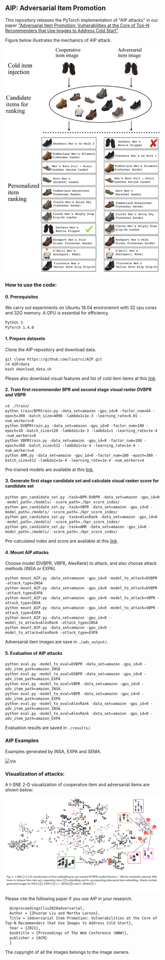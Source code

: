 ## AIP: Adversarial Item Promotion

This repository releases the PyTorch implementation of "AIP attacks" in our paper ["Adversarial Item Promotion: Vulnerabilities at the Core of Top-N Recommenders that Use Images to Address Cold Start"](http://arxiv.org/abs/2006.01888).

Figure below illustrates the mechanics of AIP attack. 

<p align="center">
<img src="/figures/diagram_1_adv_recsys.png" width="500">
</p>


### How to use the code:
#### 0. Prerequisites

We carry out experiments on Ubuntu 18.04 environemnt with 32 cpu cores and 32G memory. A GPU is essential for efficiency.

```
Python 3
PyTorch 1.4.0
```

#### 1. Prepare datasets

Clone the AIP repository and download data.

```
git clone https://github.com/liuzrcc/AIP.git
cd AIP/data
bash download_data.sh
```
Please also download visual features and list of cold item items at this [link](https://surfdrive.surf.nl/files/index.php/s/bLGuUyy7Aw8clMu).

#### 2. Train first recommender BPR and second stage visual ranler DVBPR and VBPR


```
cd ./train/
python train/BPRtrain.py -data_set=amazon -gpu_id=0 -factor_num=64 -epoch=300 -batch_size=4096 -lambda1=1e-3 -learning_rate=0.01 -num_workers=6
python DVBPRtrain.py -data_set=amazon -gpu_id=0 -factor_num=100 -epoch=10 -batch_size=128 -lambda1=1e-3 -lambda1=1 -learning_rate=1e-4 -num_workers=6
python VBPRtrain.py -data_set=amazon -gpu_id=0 -factor_num=100 -epoch=300 -batch_size=512 -lambda1=1e-4 -learning_rate=1e-4 -num_workers=4
python AMR.py -data_set=amazon -gpu_id=0 -factor_num=100 -epoch=300 -batch_size=512 -lambda1=1e-4 -learning_rate=1e-4 -num_workers=4
```
Pre-trained models are available at this [link](https://surfdrive.surf.nl/files/index.php/s/QHyF0FzRBJxkhkT).


#### 3. Generate first stage candidate set and calculate visual ranker score for candidate set

```
python gen_candidate_set.py -task=BPR-DVBPR -data_set=amazon -gpu_id=0 -model_path=./models/ -score_path=./bpr_score_index/
python gen_candidate_set.py -task=VBPR -data_set=amazon -gpu_id=0 -model_path=./models/ -score_path=./bpr_score_index/
python gen_candidate_set.py -task=AlexRank -data_set=amazon -gpu_id=0 -model_path=./models/ -score_path=./bpr_score_index/
python gen_candidate_set.py -task=AMR -data_set=amazon -gpu_id=0 -model_path=./models/ -score_path=./bpr_score_index/
```
Pre-calculated index and score are available at this [link](https://surfdrive.surf.nl/files/index.php/s/z2zZ4ObBCxF3BQO).


#### 4. Mount AIP attacks

Choose model (DVBPR, VBPR, AlexRank) to attack, and also choose attack methods (INSA or EXPA).

```
python mount_AIP.py -data_set=amazon -gpu_id=0 -model_to_attack=DVBPR -attack_type=INSA
python mount_AIP.py -data_set=amazon -gpu_id=0 -model_to_attack=DVBPR -attack_type=EXPA
python mount_AIP.py -data_set=amazon -gpu_id=0 -model_to_attack=VBPR -attack_type=INSA
python mount_AIP.py -data_set=amazon -gpu_id=0 -model_to_attack=VBPR -attack_type=EXPA
python mount_AIP.py -data_set=amazon -gpu_id=0 -model_to_attack=AlexRank -attack_type=INSA
python mount_AIP.py -data_set=amazon -gpu_id=0 -model_to_attack=AlexRank -attack_type=EXPA
```
Adversarial item images are save in `./adv_output/`.

#### 5. Evaluation of AIP attacks

```
python eval.py -model_to_eval=DVBPR -data_set=amazon -gpu_id=0 -adv_item_path=amazon_INSA
python eval.py -model_to_eval=DVBPR -data_set=amazon -gpu_id=0 -adv_item_path=amazon_EXPA
python eval.py -model_to_eval=VBPR -data_set=amazon -gpu_id=0 -adv_item_path=amazon_INSA
python eval.py -model_to_eval=VBPR -data_set=amazon -gpu_id=0 -adv_item_path=amazon_EXPA
python eval.py -model_to_eval=AlexRank -data_set=amazon -gpu_id=0 -adv_item_path=amazon_INSA
python eval.py -model_to_eval=AlexRank -data_set=amazon -gpu_id=0 -adv_item_path=amazon_EXPA
```
Evaluation results are saved in `./results/`.

### AIP Examples

Examples generated by INSA, EXPA and SEMA. 

![vis](/figures/example.png)


### Visualization of attacks:

A t-SNE 2-D visualization of cooperative item and adversarial items are shown below:

![vis](/figures/tsne_DVBPR.png)


Please cite the following paper if you use AIP in your research.

      @inproceedings{liu2020adversarial,
      Author = {Zhuoran Liu and Martha Larson},
      Title = {Adversarial Item Promotion: Vulnerabilities at the Core of Top-N Recommenders that Use Images to Address Cold Start},
      Year = {2021},
      booktitle = {Proceedings of The Web Conference (WWW)},
      publisher = {ACM}      
      }
      
The copyright of all the images belongs to the image owners.
